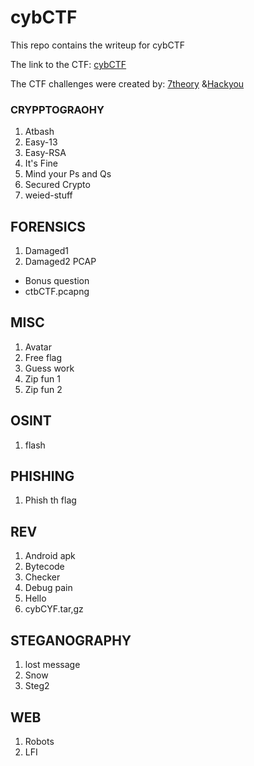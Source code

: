 # cybCTF

This repo contains the writeup for cybCTF

The link to the CTF: [cybCTF](https://drive.google.com/drive/folders/1IpcgmPOl8TsOMivQbm7-KKZVAgQIT1Db?usp=sharing)

The CTF challenges were created by: [7theory](https://x.com/Paul__ige) &[Hackyou](https://x.com/0xMarkUche)

### CRYPPTOGRAOHY
1. Atbash
2. Easy-13
3. Easy-RSA
4. It's Fine
5. Mind your Ps and Qs
6. Secured Crypto
7. weied-stuff

## FORENSICS
1. Damaged1
2. Damaged2
PCAP
-  Bonus question
-  ctbCTF.pcapng

## MISC
1. Avatar
2. Free flag
3. Guess work
4. Zip fun 1
5. Zip fun 2

## OSINT
1. flash

## PHISHING
1. Phish th flag

## REV
1. Android apk
2. Bytecode
3. Checker
4. Debug pain
5. Hello
6. cybCYF.tar,gz

## STEGANOGRAPHY
1. lost message
2. Snow
3. Steg2

## WEB
1. Robots
2. LFI
